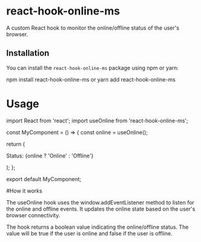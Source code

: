 # react-hook-online-ms

A custom React hook to monitor the online/offline status of the user's browser.

## Installation

You can install the `react-hook-online-ms` package using npm or yarn:

npm install react-hook-online-ms
or
yarn add react-hook-online-ms

# Usage


import React from 'react';
import useOnline from 'react-hook-online-ms';

const MyComponent = () => {
  const online = useOnline();

  return (
    <div>
      <p>Status: {online ? 'Online' : 'Offline'}</p>
    </div>
  );
};

export default MyComponent;

#How it works

The useOnline hook uses the window.addEventListener method to listen for the online and offline events. It updates the online state based on the user's browser connectivity.

The hook returns a boolean value indicating the online/offline status. The value will be true if the user is online and false if the user is offline.


